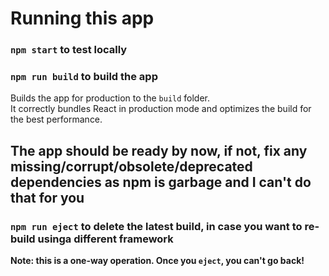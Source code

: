 # Running this app

### `npm start` to test locally

### `npm run build` to build the app

Builds the app for production to the `build` folder.\
It correctly bundles React in production mode and optimizes the build for the best performance.

## The app should be ready by now, if not, fix any missing/corrupt/obsolete/deprecated dependencies as npm is garbage and I can't do that for you

### `npm run eject` to delete the latest build, in case you want to re-build usinga different framework

**Note: this is a one-way operation. Once you `eject`, you can't go back!**



